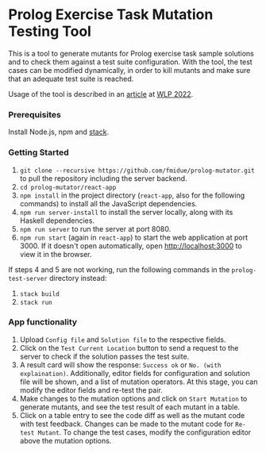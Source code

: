 # Prolog Exercise Task Mutation Testing Tool

This is a tool to generate mutants for Prolog exercise task sample solutions and to check them against a test suite configuration.
With the tool, the test cases can be modified dynamically, in order to kill mutants and make sure that an adequate test suite is reached.

Usage of the tool is described in an [article](https://wlp2022.dfki.de/data/papers/004.pdf) at [WLP 2022](https://wlp2022.dfki.de/).

### Prerequisites

Install Node.js, npm and [stack](https://docs.haskellstack.org/en/stable/).

### Getting Started

1. `git clone --recursive https://github.com/fmidue/prolog-mutator.git` to pull the repository including the server backend.
2. `cd prolog-mutator/react-app`
3. `npm install` in the project directory (`react-app`, also for the following commands) to install all the JavaScript dependencies.
4. `npm run server-install` to install the server locally, along with its Haskell dependencies.
5. `npm run server` to run the server at port 8080.
6. `npm run start` (again in `react-app`) to start the web application at port 3000. If it doesn't open automatically, open [http://localhost:3000](http://localhost:3000) to view it in the browser.

If steps 4 and 5 are not working, run the following commands in the `prolog-test-server` directory instead:
1. `stack build`
2. `stack run`

### App functionality

1. Upload `Config file` and `Solution file` to the respective fields.
2. Click on the `Test Current Location` button to send a request to the server to check if the solution passes the test suite.
3. A result card will show the response: `Success ok` or `No. (with explaination)`. Additionally, editor fields for configuration and solution file will be shown, and a list of mutation operators. At this stage, you can modify the editor fields and re-test the pair.
4. Make changes to the mutation options and click on `Start Mutation` to generate mutants, and see the test result of each mutant in a table.
5. Click on a table entry to see the code diff as well as the mutant code with test feedback. Changes can be made to the mutant code for `Re-test Mutant`. To change the test cases, modify the configuration editor above the mutation options.
